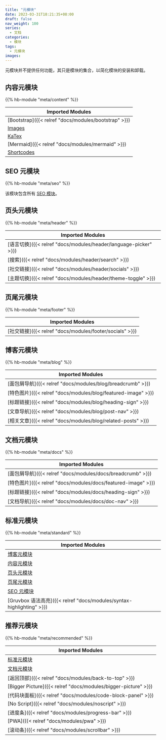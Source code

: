 ```yaml
---
title: "元模块"
date: 2023-03-31T18:21:35+08:00
draft: false
nav_weight: 100
series:
  - 文档
categories:
  - 模块
tags:
  - 元模块
images:
---
```


元模块并不提供任何功能，其只是模块的集合，以简化模块的安装和卸载。

<!--more-->

## 内容元模块

{{% hb-module "meta/content" %}}

| Imported Modules                                      |
| ----------------------------------------------------- |
| [Bootstrap]({{< relref "docs/modules/bootstrap" >}})  |
| [Images](https://hugomods.com/en/docs/images)         |
| [KaTex](https://hugomods.com/en/docs/content/katex)   |
| [Mermaid]({{< relref "docs/modules/mermaid" >}})      |
| [Shortcodes](https://hugomods.com/en/docs/shortcodes) |

## SEO 元模块

{{% hb-module "meta/seo" %}}

该模块包含所有 [SEO 模块](https://hugomods.com/en/docs/seo/#modules)。

## 页头元模块

{{% hb-module "meta/header" %}}

| Imported Modules                                                 |
| ---------------------------------------------------------------- |
| [语言切换]({{< relref "docs/modules/header/language-picker" >}}) |
| [搜索]({{< relref "docs/modules/header/search" >}})              |
| [社交链接]({{< relref "docs/modules/header/socials" >}})         |
| [主题切换]({{< relref "docs/modules/header/theme-toggle" >}})    |

## 页尾元模块

{{% hb-module "meta/footer" %}}

| Imported Modules                                         |
| -------------------------------------------------------- |
| [社交链接]({{< relref "docs/modules/footer/socials" >}}) |

## 博客元模块

{{% hb-module "meta/blog" %}}

| Imported Modules                                              |
| ------------------------------------------------------------- |
| [面包屑导航]({{< relref "docs/modules/blog/breadcrumb" >}})   |
| [特色图片]({{< relref "docs/modules/blog/featured-image" >}}) |
| [标题链接]({{< relref "docs/modules/blog/heading-sign" >}})   |
| [文章导航]({{< relref "docs/modules/blog/post-nav" >}})       |
| [相关文章]({{< relref "docs/modules/blog/related-posts" >}})  |

## 文档元模块

{{% hb-module "meta/docs" %}}

| Imported Modules                                              |
| ------------------------------------------------------------- |
| [面包屑导航]({{< relref "docs/modules/docs/breadcrumb" >}})   |
| [特色图片]({{< relref "docs/modules/docs/featured-image" >}}) |
| [标题链接]({{< relref "docs/modules/docs/heading-sign" >}})   |
| [文档导航]({{< relref "docs/modules/docs/doc-nav" >}})        |

## 标准元模块

{{% hb-module "meta/standard" %}}

| Imported Modules                                                      |
| --------------------------------------------------------------------- |
| [博客元模块](#博客元模块)                                             |
| [内容元模块](#内容元模块)                                             |
| [页头元模块](#页头元模块)                                             |
| [页尾元模块](#页尾元模块)                                             |
| [SEO 元模块](#seo-元模块)                                             |
| [Gruvbox 语法高亮]({{< relref "docs/modules/syntax-highlighting" >}}) |

## 推荐元模块

{{% hb-module "meta/recommended" %}}

| Imported Modules                                               |
| -------------------------------------------------------------- |
| [标准元模块](#标准元模块)                                      |
| [文档元模块](#文档元模块)                                      |
| [返回顶部]({{< relref "docs/modules/back-to-top" >}})          |
| [Bigger Picture]({{< relref "docs/modules/bigger-picture" >}}) |
| [代码块面板]({{< relref "docs/modules/code-block-panel" >}})   |
| [No Script]({{< relref "docs/modules/noscript" >}})            |
| [进度条]({{< relref "docs/modules/progress-bar" >}})           |
| [PWA]({{< relref "docs/modules/pwa" >}})                       |
| [滚动条]({{< relref "docs/modules/scrollbar" >}})              |
